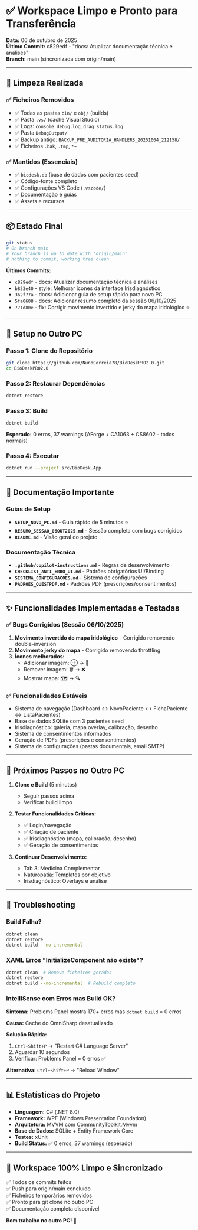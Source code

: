 # ✅ Workspace Limpo e Pronto para Transferência

**Data:** 06 de outubro de 2025  
**Último Commit:** c829edf - "docs: Atualizar documentação técnica e análises"  
**Branch:** main (sincronizada com origin/main)

---

## 🧹 Limpeza Realizada

### ✅ Ficheiros Removidos
- ✅ Todas as pastas `bin/` e `obj/` (builds)
- ✅ Pasta `.vs/` (cache Visual Studio)
- ✅ Logs: `console_debug.log`, `drag_status.log`
- ✅ Pasta `DebugOutput/`
- ✅ Backup antigo: `BACKUP_PRE_AUDITORIA_HANDLERS_20251004_212158/`
- ✅ Ficheiros `.bak`, `.tmp`, `*~`

### ✅ Mantidos (Essenciais)
- ✅ `biodesk.db` (base de dados com pacientes seed)
- ✅ Código-fonte completo
- ✅ Configurações VS Code (`.vscode/`)
- ✅ Documentação e guias
- ✅ Assets e recursos

---

## 📦 Estado Final

```bash
git status
# On branch main
# Your branch is up to date with 'origin/main'
# nothing to commit, working tree clean
```

**Últimos Commits:**
- `c829edf` - docs: Atualizar documentação técnica e análises
- `b853e40` - style: Melhorar ícones da interface Irisdiagnóstico
- `362f77a` - docs: Adicionar guia de setup rápido para novo PC
- `5fa0608` - docs: Adicionar resumo completo da sessão 06/10/2025
- `771d80e` - fix: Corrigir movimento invertido e jerky do mapa iridológico ⭐

---

## 🚀 Setup no Outro PC

### Passo 1: Clone do Repositório
```bash
git clone https://github.com/NunoCorreia78/BioDeskPRO2.0.git
cd BioDeskPRO2.0
```

### Passo 2: Restaurar Dependências
```bash
dotnet restore
```

### Passo 3: Build
```bash
dotnet build
```
**Esperado:** 0 erros, 37 warnings (AForge + CA1063 + CS8602 - todos normais)

### Passo 4: Executar
```bash
dotnet run --project src/BioDesk.App
```

---

## 📖 Documentação Importante

### Guias de Setup
- **`SETUP_NOVO_PC.md`** - Guia rápido de 5 minutos ⭐
- **`RESUMO_SESSAO_06OUT2025.md`** - Sessão completa com bugs corrigidos
- **`README.md`** - Visão geral do projeto

### Documentação Técnica
- **`.github/copilot-instructions.md`** - Regras de desenvolvimento
- **`CHECKLIST_ANTI_ERRO_UI.md`** - Padrões obrigatórios UI/Binding
- **`SISTEMA_CONFIGURACOES.md`** - Sistema de configurações
- **`PADROES_QUESTPDF.md`** - Padrões PDF (prescrições/consentimentos)

---

## ✨ Funcionalidades Implementadas e Testadas

### ✅ Bugs Corrigidos (Sessão 06/10/2025)
1. **Movimento invertido do mapa iridológico** - Corrigido removendo double-inversion
2. **Movimento jerky do mapa** - Corrigido removendo throttling
3. **Ícones melhorados:**
   - Adicionar imagem: ⊕ → 📁
   - Remover imagem: 🗑️ → ❌
   - Mostrar mapa: 🗺️ → 🔍

### ✅ Funcionalidades Estáveis
- Sistema de navegação (Dashboard ↔ NovoPaciente ↔ FichaPaciente ↔ ListaPacientes)
- Base de dados SQLite com 3 pacientes seed
- Irisdiagnóstico: galeria, mapa overlay, calibração, desenho
- Sistema de consentimentos informados
- Geração de PDFs (prescrições e consentimentos)
- Sistema de configurações (pastas documentais, email SMTP)

---

## 🎯 Próximos Passos no Outro PC

1. **Clone e Build** (5 minutos)
   - Seguir passos acima
   - Verificar build limpo

2. **Testar Funcionalidades Críticas:**
   - ✅ Login/navegação
   - ✅ Criação de paciente
   - ✅ Irisdiagnóstico (mapa, calibração, desenho)
   - ✅ Geração de consentimentos

3. **Continuar Desenvolvimento:**
   - Tab 3: Medicina Complementar
   - Naturopatia: Templates por objetivo
   - Irisdiagnóstico: Overlays e análise

---

## 🔧 Troubleshooting

### Build Falha?
```bash
dotnet clean
dotnet restore
dotnet build --no-incremental
```

### XAML Erros "InitializeComponent não existe"?
```bash
dotnet clean  # Remove ficheiros gerados
dotnet restore
dotnet build --no-incremental  # Rebuild completo
```

### IntelliSense com Erros mas Build OK?
**Sintoma:** Problems Panel mostra 170+ erros mas `dotnet build` = 0 erros

**Causa:** Cache do OmniSharp desatualizado

**Solução Rápida:**
1. `Ctrl+Shift+P` → "Restart C# Language Server"
2. Aguardar 10 segundos
3. Verificar: Problems Panel = 0 erros ✅

**Alternativa:** `Ctrl+Shift+P` → "Reload Window"

---

## 📊 Estatísticas do Projeto

- **Linguagem:** C# (.NET 8.0)
- **Framework:** WPF (Windows Presentation Foundation)
- **Arquitetura:** MVVM com CommunityToolkit.Mvvm
- **Base de Dados:** SQLite + Entity Framework Core
- **Testes:** xUnit
- **Build Status:** ✅ 0 erros, 37 warnings (esperado)

---

## 🎉 Workspace 100% Limpo e Sincronizado

✅ Todos os commits feitos  
✅ Push para origin/main concluído  
✅ Ficheiros temporários removidos  
✅ Pronto para git clone no outro PC  
✅ Documentação completa disponível

**Bom trabalho no outro PC! 🚀**
